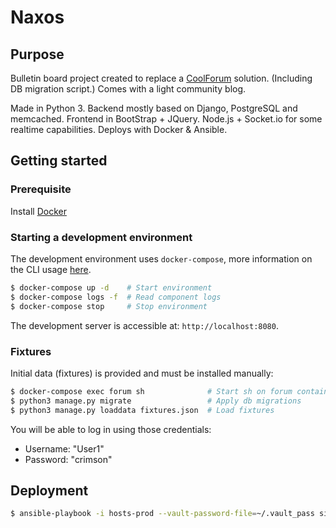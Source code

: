 Naxos
=====
Purpose
-------
Bulletin board project created to replace a [CoolForum](https://github.com/dsoriano/coolforum) solution. (Including DB migration script.) Comes with a light community blog.

Made in Python 3. Backend mostly based on Django, PostgreSQL and memcached. Frontend in BootStrap + JQuery. Node.js + Socket.io for some realtime capabilities. Deploys with Docker & Ansible.

Getting started
---------------
### Prerequisite
Install [Docker](https://www.docker.com/community-edition)

### Starting a development environment
The development environment uses `docker-compose`, more information on the CLI usage [here](https://docs.docker.com/compose/reference/).
```bash
$ docker-compose up -d    # Start environment
$ docker-compose logs -f  # Read component logs
$ docker-compose stop     # Stop environment
```
The development server is accessible at: `http://localhost:8080`.

### Fixtures
Initial data (fixtures) is provided and must be installed manually:
```bash
$ docker-compose exec forum sh              # Start sh on forum container
$ python3 manage.py migrate                 # Apply db migrations
$ python3 manage.py loaddata fixtures.json  # Load fixtures
```

You will be able to log in using those credentials:
- Username: "User1"
- Password: "crimson"

Deployment
---------------

```bash
$ ansible-playbook -i hosts-prod --vault-password-file=~/.vault_pass site.yml -e "version=<version>"
```
